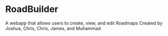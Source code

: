 # RoadBuilder

A webapp that allows users to create, view, and edit Roadmaps
Created by Joshua, Chris, Chris, James, and Muhammad